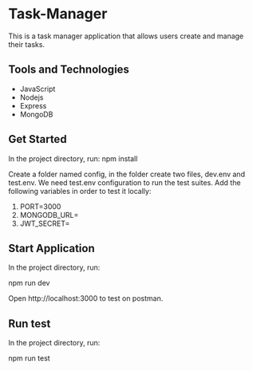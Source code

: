 # Task-Manager
This is a task manager application that allows users create and manage their tasks.

## Tools and Technologies

- JavaScript
- Nodejs
- Express
- MongoDB


## Get Started
In the project directory, run: npm install

Create a folder named config, in the folder create two files, dev.env and test.env. We need test.env configuration to run the test suites. Add the following variables in order to test it locally:

1.  PORT=3000
2.  MONGODB_URL=
3.  JWT_SECRET=

## Start Application
In the project directory, run:

npm run dev

Open http://localhost:3000 to test on postman.

## Run test
In the project directory, run:

npm run test

